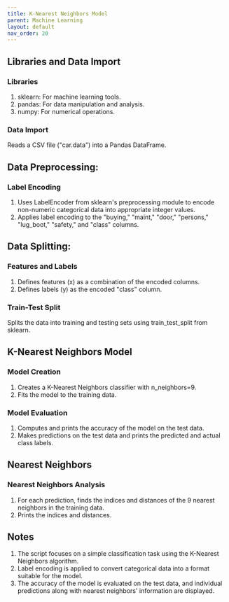 ```yaml
---
title: K-Nearest Neighbors Model
parent: Machine Learning
layout: default
nav_order: 20
---
```


## Libraries and Data Import

### Libraries
1. sklearn: For machine learning tools.
2. pandas: For data manipulation and analysis. 
3. numpy: For numerical operations.

### Data Import
Reads a CSV file ("car.data") into a Pandas DataFrame.

## Data Preprocessing:

### Label Encoding
1. Uses LabelEncoder from sklearn's preprocessing module to encode non-numeric categorical data into appropriate integer values. 
2. Applies label encoding to the "buying," "maint," "door," "persons," "lug_boot," "safety," and "class" columns.

## Data Splitting:

### Features and Labels
1. Defines features (x) as a combination of the encoded columns. 
2. Defines labels (y) as the encoded "class" column.

### Train-Test Split
Splits the data into training and testing sets using train_test_split from sklearn.

## K-Nearest Neighbors Model

### Model Creation
1. Creates a K-Nearest Neighbors classifier with n_neighbors=9. 
2. Fits the model to the training data.

### Model Evaluation
1. Computes and prints the accuracy of the model on the test data. 
2. Makes predictions on the test data and prints the predicted and actual class labels.

## Nearest Neighbors

### Nearest Neighbors Analysis
1. For each prediction, finds the indices and distances of the 9 nearest neighbors in the training data. 
2. Prints the indices and distances.

## Notes
1. The script focuses on a simple classification task using the K-Nearest Neighbors algorithm. 
2. Label encoding is applied to convert categorical data into a format suitable for the model. 
3. The accuracy of the model is evaluated on the test data, and individual predictions along with nearest neighbors' information are displayed.